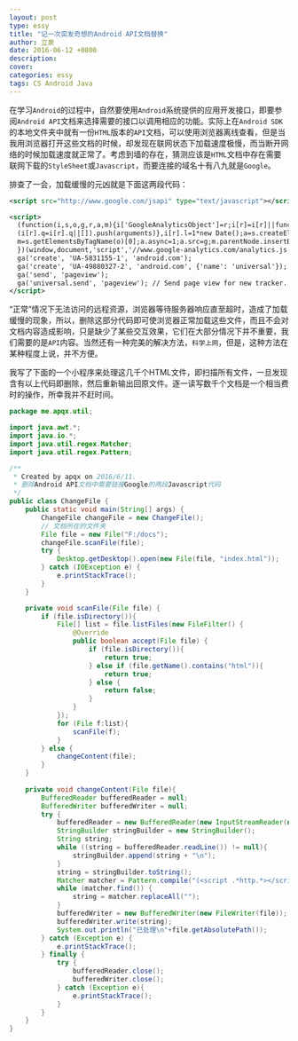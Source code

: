 ```yaml
---
layout: post
type: essy
title: "记一次突发奇想的Android API文档替换"
author: 立泉
date: 2016-06-12 +0800
description: 
cover: 
categories: essy
tags: CS Android Java
---
```


在学习`Android`的过程中，自然要使用`Android`系统提供的应用开发接口，即要参阅`Android API`文档来选择需要的接口以调用相应的功能。实际上在`Android SDK`的本地文件夹中就有一份`HTML`版本的`API`文档，可以使用浏览器离线查看，但是当我用浏览器打开这些文档的时候，却发现在联网状态下加载速度极慢，而当断开网络的时候加载速度就正常了。考虑到墙的存在，猜测应该是`HTML`文档中存在需要联网下载的`StyleSheet`或`Javascript`，而要连接的域名十有八九就是`Google`。

排查了一会，加载缓慢的元凶就是下面这两段代码：

```xml
<script src="http://www.google.com/jsapi" type="text/javascript"></script>

<script>
  (function(i,s,o,g,r,a,m){i['GoogleAnalyticsObject']=r;i[r]=i[r]||function(){
  (i[r].q=i[r].q||[]).push(arguments)},i[r].l=1*new Date();a=s.createElement(o),
  m=s.getElementsByTagName(o)[0];a.async=1;a.src=g;m.parentNode.insertBefore(a,m)
  })(window,document,'script','//www.google-analytics.com/analytics.js','ga');
  ga('create', 'UA-5831155-1', 'android.com');
  ga('create', 'UA-49880327-2', 'android.com', {'name': 'universal'});  // New tracker);
  ga('send', 'pageview');
  ga('universal.send', 'pageview'); // Send page view for new tracker.
</script>
```

“正常”情况下无法访问的远程资源，浏览器等待服务器响应直至超时，造成了加载缓慢的现象，所以，删除这部分代码即可使浏览器正常加载这些文件，而且不会对文档内容造成影响，只是缺少了某些交互效果，它们在大部分情况下并不重要，我们需要的是`API`内容。当然还有一种完美的解决方法，`科学上网`，但是，这种方法在某种程度上说，并不方便。

我写了下面的一个小程序来处理这几千个HTML文件，即扫描所有文件，一旦发现含有以上代码即删除，然后重新输出回原文件。逐一读写数千个文档是一个相当费时的操作，所幸我并不赶时间。

```java
package me.apqx.util;

import java.awt.*;
import java.io.*;
import java.util.regex.Matcher;
import java.util.regex.Pattern;

/**
 * Created by apqx on 2016/6/11.
 * 删除Android API文档中需要链接Google的两段Javascript代码
 */
public class ChangeFile {
    public static void main(String[] args) {
        ChangeFile changeFile = new ChangeFile();
        // 文档所在的文件夹
        File file = new File("F:/docs");
        changeFile.scanFile(file);
        try {
            Desktop.getDesktop().open(new File(file, "index.html"));
        } catch (IOException e) {
            e.printStackTrace();
        }
    }

    private void scanFile(File file) {
        if (file.isDirectory()){
            File[] list = file.listFiles(new FileFilter() {
                @Override
                public boolean accept(File file) {
                    if (file.isDirectory()){
                        return true;
                    } else if (file.getName().contains("html")){
                        return true;
                    } else {
                        return false;
                    }
                }
            });
            for (File f:list){
                scanFile(f);
            }
        } else {
            changeContent(file);
        }
    }
    
    private void changeContent(File file){
        BufferedReader bufferedReader = null;
        BufferedWriter bufferedWriter = null;
        try {
            bufferedReader = new BufferedReader(new InputStreamReader(new FileInputStream(file)));
            StringBuilder stringBuilder = new StringBuilder();
            String string;
            while ((string = bufferedReader.readLine()) != null){
                stringBuilder.append(string + "\n");
            }
            string = stringBuilder.toString();
            Matcher matcher = Pattern.compile("(<script .*http.*></script>)|((?s)<script>\n.*tracker\\.\n</script>)").matcher(string);
            while (matcher.find()) {
                string = matcher.replaceAll("");
            }
            bufferedWriter = new BufferedWriter(new FileWriter(file));
            bufferedWriter.write(string);
            System.out.println("已处理\n"+file.getAbsolutePath());
        } catch (Exception e) {
            e.printStackTrace();
        } finally {
            try {
                bufferedReader.close();
                bufferedWriter.close();
            } catch (Exception e){
                e.printStackTrace();
            }
        }
    }
}
```